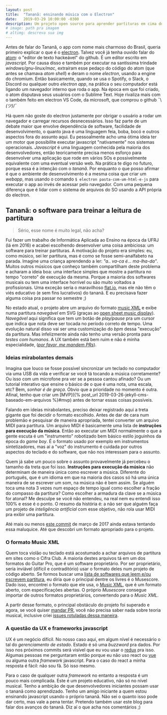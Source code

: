 ```yaml
---
layout: post
title:  "Tananã: ensinando música com o Electron"
date:   2019-03-29 10:00:00 -0300
description: Um projeto open source para aprender partituras em cima do electron, uma ferramenta javascript usada por Spotify, Discord, Slack, Skype e outros para criar apps que rodem em windows/gnu-linux/mac.
# image: path pra imagem
# altimg: descreva sua img
---
```


Antes de falar do Tananã, o app com nome mais charmoso do Brasil, queria primeiro explicar o que é o [electron](https://electronjs.org/). Talvez você já tenha ouvido falar do [atom](https://atom.io/): o "editor de texto hackeável" do github. É um editor escrito em *javascript*. Por causa disso e também por executar na santíssima trindade *windows/gnu-linux/mac*, extraíram esse pedaço do código do atom (que antes se chamava *atom shell*) e deram o nome *electron*, usando a engine do chromium. Então basicamente, quando se usa o Spotify, o Slack, o Discord ou qualquer outro *electron app*, na prática o seu computador está ligando um navegador interno que roda o app. Na época em que foi criado, o atom disputava seus usuários com o Sublime Text. Hoje rivaliza mais com o também feito em electron VS Code, da microsoft, que comprou o github ¯\\_(ツ)_/¯

Há quem não goste do electron justamente por obrigar o usuário a rodar um navegador e carregar recursos desnecessários. Isso faz parte de um debate maior que envolve dependência de software, facilidade de desenvolvimento, o quanto java é uma linguagem feia, boba, bocó e outros aspectos fora do assunto aqui. Eu pessoalmente acho uma ótima ideia ter um motor que possibilite executar javascript "nativamente" nos sistemas operacionais. *Javascript* é uma linguagem conhecida pela maioria dos desenvolvedores, então teoricamente precisa menos esforço para desenvolver uma aplicação que rode em vários SOs e possivelmente equivalente com uma eventual versão web. Na prática te digo no futuro, porque essa é a intenção com o *tananã*. Por enquanto o que posso afirmar é que o ambiente de desenvolvimento é a mesma coisa que criar um *webapp*, mas usando o comando `$ electron pasta-com-um-html-e-js` para executar o app ao invés de acessar pelo navegador. Com uma pequena diferença que é lidar com o sistema de arquivos do SO usando a API própria do electron.


## Tananã: o software para treinar a leitura de partitura

> Sério, esse nome é muito legal, não acha?

Fui fazer um trabalho de Informática Aplicada ao Ensino na época da UFRJ (lá em 2016) e acabei escolhendo desenvolver uma coisa ambiciosa: um software para treinar partituras. A motivação do projeto era simples: eu, como músico, sei ler partitura, mas é como se fosse semi-analfabeto na parada. Imagine uma criança aprendendo a ler: *"a.. va-ca é… ma-lha-da"*. Muitos outros músicos que conheço também compartilham deste problema e acharam a ideia boa: uma interface simples que mostre a partitura no tempo "correto" de execução da mesma. Porque a maioria dos softwares musicais ou tem uma interface horrível ou são muito voltados a profissionais. Uma exceção seria o maravilhoso [flat.io](https://flat.io/), mas ele não têm o viés educativo (e sem fins lucrativos) do tananã. E eu precisava fazer alguma coisa pra passar no semestre ;)

No estado atual, o projeto abre um arquivo do formato [music XML](#o-formato-music-xml) e exibe numa partitura *navegável* em SVG (graças ao [open sheet music display](https://opensheetmusicdisplay.org/)). *Navegável* aqui significa que tem um botão de *play/pause* pra um cursor que indica que nota deve ser tocada no período correto de tempo. Uma evolução natural disso vai ser uma customização do *bpm* dessa "execução" da partitura. Mas infelizmente ainda não tenho uma versão pronta para *testes com humanos*. A UX também está bem ruim e não é minha especialidade, (*[por favor, me mandem PRs](https://github.com/tananamusic/tanana/fork)*).

### Ideias mirabolantes demais

Imagina que louco se fosse possível sincronizar um teclado no computador via uma USB da vida e verificar se você tá tocando a música corretamente? Ou isso com um microfone pra ver se a pessoa cantou afinado? Ou um tutorial interativo que ensine o básico de o que é uma nota, uma escala, etc? Bem, *sonhar é de graça*. Óbvio que a prioridade no momento é outra. Afinal, tenho que criar um [MVP]({% post_url 2019-03-26-jekyll-cms-baseado-em-arquivos %}#mvp) antes de tornar essas coisas possíveis.

Falando em ideias mirabolantes, preciso deixar registrado aqui a treta gigante que foi decidir o formato escolhido. Antes de dar de cara num problemão e pesquisar de maneira apropriada, tentei converter um arquivo MIDI para partitura. Um arquivo MIDI é basicamente uma lista de **instruções para execução da música**. Então ao executar um MIDI normalmente o que a gente escuta é um "instrumento" robotizado bem básico estilo joguinhos da época do *game boy*. É o formato usado por exemplo em instrumentos sintetizadores, mas aí a "voz" do instrumento é cuidada por outros aspectos do teclado e do software, que não nos interessam para o assunto.

Quem já sabe um pouco sobre o assunto provavelmente já percebeu o tamanho da treta que foi isso. **Instruções para execução da música** não determinam de maneira única como escrever a música. Diferente do português, que é um idioma em que na maioria dos casos só há uma única maneira de se escrever um som, na música não é bem assim. Se alguém toca uma nota 3 vezes num espaço de tempo igual como escolher a fração do compasso da partitura? Como escolher a armadura da clave se a música for atonal? Me desculpe se você não entendeu, na real nem eu entendi isso 100% e esse é o ponto. O resumo da história é: a não ser que alguém faça um projeto de *inteligência artificial* com esse objetivo, não rola usar MIDI pra exibir uma partitura.

Até mais ou menos [este commit](https://github.com/tananamusic/tanana/commit/3a82314aa4549c4e88476b646dddf67e5de5b325) de março de 2017 ainda estava tentando essa maluquice. Até que descobri um formato apropriado para o projeto.

### O formato Music XML

Quem toca violão ou teclado está acostumado a achar arquivos de partitura em sites como o Cifra Club. A maioria destes arquivos tá em um dos formatos do Guitar Pro, que é um software proprietário. Por ser proprietário, seria inviável (difícil e contraditório) usar o formato deles num projeto de código aberto. Se formos buscar uma [lista de softwares que leem e/ou escrevem partitura](https://en.wikipedia.org/wiki/List_of_scorewriters), eu diria que o principal dentre os livres é o Musescore. Dado isso, encontrei o formato que ele usa, o [Music XML](https://www.musicxml.com/), que é um formato aberto, com especificações abertas. O próprio *Musescore* consegue importar de outros formatos proprietários, convertendo para o *Music XML*.

A partir desse formato, o principal obstáculo do projeto foi superado e agora, se você quiser [mandar PR](https://github.com/tananamusic/tanana/fork), você não precisa saber nada sobre teoria musical, inclusive criei [issues rotuladas dessa maneira](https://github.com/tananamusic/tanana/issues?q=is%3Aissue+is%3Aopen+label%3Ano-need-for-music-knowledge).

### A questão da UX e frameworks javascript

UX é um negócio difícil. No nosso caso aqui, em algum nível é necessário o tal do *gerenciamento de estado*. Estado é só uma *buzzword* pra dados. Por isso nos próximos commits será visível que eu vou usar o [redux](https://redux.js.org/) pra isso. Algumas pessoas me perguntaram então porque eu não uso react ou [vue](https://vuejs.org/) ou alguma outra *framework* javascript. Para o caso do react a minha resposta é fácil: não sou fã. Só isso mesmo.

Para o caso de qualquer outra *framework* no entanto a resposta é um pouco mais complicada. Este é um projeto educativo, não só no nível musical. Tenho a ambição de que desenvolvedores iniciantes possam usar o tananã como aprendizado. Tenho um amigo iniciante a quem estou ensinando javascript usando o próprio tananã. Não sei o quanto isso pode dar certo, mas vale a pena tentar. Pretendo também usar este blog para falar dos avanços do tananã. Diz aí o que acha nos comentários ;)
